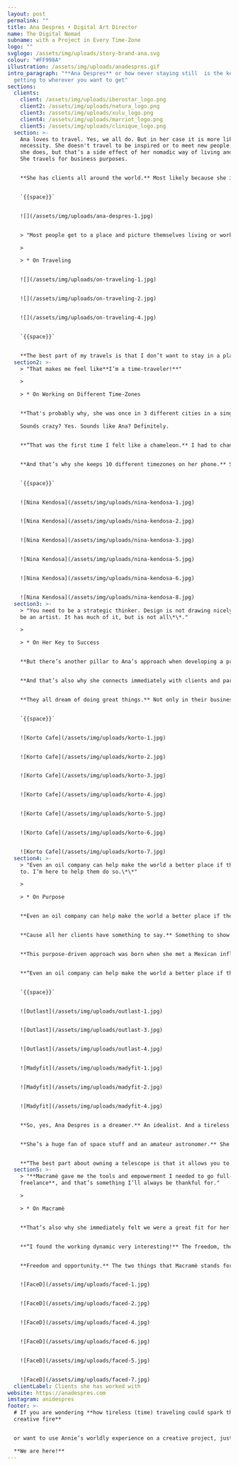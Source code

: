```yaml
---
layout: post
permalink: ""
title: Ana Despres • Digital Art Director
name: The Digital Nomad
subname: with a Project in Every Time-Zone
logo: ""
svglogo: /assets/img/uploads/story-brand-ana.svg
colour: "#FF998A"
illustration: /assets/img/uploads/anadespres.gif
intro_paragraph: "**Ana Despres** or how never staying still  is the key to
  getting to wherever you want to get"
sections:
  clients:
    client: /assets/img/uploads/iberostar_logo.png
    client2: /assets/img/uploads/natura_logo.png
    client3: /assets/img/uploads/xulu_logo.png
    client4: /assets/img/uploads/marriot_logo.png
    client5: /assets/img/uploads/clinique_logo.png
  section: >-
    Ana loves to travel. Yes, we all do. But in her case it is more like a
    necessity. She doesn't travel to be inspired or to meet new people, well,
    she does, but that’s a side effect of her nomadic way of living and working.
    She travels for business purposes. 


    **She has clients all around the world.** Most likely because she is the kind of creative that is always changing, evolving, mutating; depending on the needs of the project. And her clients love that about her. That need to move, to change, to be inspired by something different all the time.


    `{{space}}`


    ![](/assets/img/uploads/ana-despres-1.jpg)


    > "Most people get to a place and picture themselves living or working there. I don’t. **I need to move, all the time**."

    >

    > * On Traveling


    ![](/assets/img/uploads/on-traveling-1.jpg)


    ![](/assets/img/uploads/on-traveling-2.jpg)


    ![](/assets/img/uploads/on-traveling-4.jpg)


    `{{space}}`


    **The best part of my travels is that I don’t want to stay in a place.** I mean it. Most people get to a place and picture themselves living or working there. I don’t. I might love a place, but I won’t be staying for long. I need to move, all the time.
  section2: >-
    > "That makes me feel like**I’m a time-traveler!**"

    >

    > * On Working on Different Time-Zones


    **That's probably why, she was once in 3 different cities in a single day.** Yes, 3 cities, one day. But that’s not just it. It was way more than that. It was 3 different cities. 3 different countries. 3 different languages. And 3 different clients. She was running a photoshoot in Paris in the morning when she had to take a plane to Barcelona to meet a different client. Only to fly to London a few hours later to meet her business partner there to start working on a completely different project, for yet another client. 

    Sounds crazy? Yes. Sounds like Ana? Definitely. 


    **“That was the first time I felt like a chameleon.** I had to change my whole perspective extremely fast and mutate on the go to be ready for the next assignment. It was crazy and intense. I loved it!” 


    **And that’s why she keeps 10 different timezones on her phone.** She has all the different clocks for where her clients and partners are based, to be connected whenever they need it. And she also has Tokyo time in there. Does she have anything going on in Tokyo, not really, but it’s 12 hours apart from her home and it makes her believe she can have a glimpse into the future. When she’s living today in Argentina, they are literally living tomorrow in Japan.


    `{{space}}`


    ![Nina Kendosa](/assets/img/uploads/nina-kendosa-1.jpg)


    ![Nina Kendosa](/assets/img/uploads/nina-kendosa-2.jpg)


    ![Nina Kendosa](/assets/img/uploads/nina-kendosa-3.jpg)


    ![Nina Kendosa](/assets/img/uploads/nina-kendosa-5.jpg)


    ![Nina Kendosa](/assets/img/uploads/nina-kendosa-6.jpg)


    ![Nina Kendosa](/assets/img/uploads/nina-kendosa-8.jpg)
  section3: >-
    > "You need to be a strategic thinker. Design is not drawing nicely, or to
    be an artist. It has much of it, but is not all\*\*."

    >

    > * On Her Key to Success


    **But there’s another pillar to Ana’s approach when developing a project.** She's always looking at the bigger picture. No matter what the briefing was about in the first place, she always thinks it could go bigger, better, more committed, and with a higher purpose. And she goes for it, every single time.   


    **And that’s also why she connects immediately with clients and partners from different countries and cultures.** From Korto Café, a small coffee shop in Buenos Aires, Argentina (where she was born) to Sorgente Group, a top Real Estate company in the U.S. From Hellow Festival, a music festival in Monterrey, Mexico, to Nicolas Laisne Architects a world-famous architecture studio from France.   


    **They all dream of doing great things.** Not only in their business, but also to change the world. And Annie is the perfect partner to help them do so.


    `{{space}}`


    ![Korto Cafe](/assets/img/uploads/korto-1.jpg)


    ![Korto Cafe](/assets/img/uploads/korto-2.jpg)


    ![Korto Cafe](/assets/img/uploads/korto-3.jpg)


    ![Korto Cafe](/assets/img/uploads/korto-4.jpg)


    ![Korto Cafe](/assets/img/uploads/korto-5.jpg)


    ![Korto Cafe](/assets/img/uploads/korto-6.jpg)


    ![Korto Cafe](/assets/img/uploads/korto-7.jpg)
  section4: >-
    > "Even an oil company can help make the world a better place if they want
    to. I’m here to help them do so.\*\*"

    >

    > * On Purpose


    **Even an oil company can help make the world a better place if they want to.**I’m here to help them do so.


    **Cause all her clients have something to say.** Something to show. Something to help make the world a better place. That’s what she loves about them. That’s why she has such a strong connection to all of them. Not in a mysterious random way, but similar energies tend to bond and Ana finds herself perfectly fit to develop this kind of projects, projects that aim to help us all.


    **This purpose-driven approach was born when she met a Mexican influencer who was helping women improve their self-esteem regardless of their appearance.** That was an eye-opener for her. That was some kind of calling. She knew she could help. She knew there was space for improvement in every single business, in every single project. So she set her mind to it.


    **“Even an oil company can help make the world a better place if they want to.** And I’m here to help them do so”.


    `{{space}}`


    ![Outlast](/assets/img/uploads/outlast-1.jpg)


    ![Outlast](/assets/img/uploads/outlast-3.jpg)


    ![Outlast](/assets/img/uploads/outlast-4.jpg)


    ![Madyfit](/assets/img/uploads/madyfit-1.jpg)


    ![Madyfit](/assets/img/uploads/madyfit-2.jpg)


    ![Madyfit](/assets/img/uploads/madyfit-4.jpg)


    **So, yes, Ana Despres is a dreamer.** An idealist. And a tireless traveler. She travels the world, she travels through time and even to the stars! 


    **She’s a huge fan of space stuff and an amateur astronomer.** She has a nice telescope to see the moon, some stars, and maybe Jupiter when the conditions are at their best. And that telescope not only gives her a whole new world to travel around, but also an incredible sense of freedom and opportunity.


    **“The best part about owning a telescope is that it allows you to be an amateur again.** You don’t have that pressure of getting it right. Of achieving. You can get it wrong as many times as you want and I find that incredibly liberating. You need to find spaces to be an amateur again.”
  section5: >-
    > "**Macramè gave me the tools and empowerment I needed to go full-time
    freelance**, and that’s something I’ll always be thankful for."

    >

    > * On Macramè


    **That’s also why she immediately felt we were a great fit for her when in 2018 she worked with us for the first time.**


    **“I found the working dynamic very interesting!** The freedom, the projects… At that time I was working half-time in another place so this dynamic with Macramè gave me the tools and empowerment I needed to go full-time freelance, and that’s something I’ll always be thankful for”. 


    **Freedom and opportunity.** The two things that Macramè stands for. The two things that allow Ana to try to change the world, one project at a time.


    ![FaceD](/assets/img/uploads/faced-1.jpg)


    ![FaceD](/assets/img/uploads/faced-2.jpg)


    ![FaceD](/assets/img/uploads/faced-4.jpg)


    ![FaceD](/assets/img/uploads/faced-6.jpg)


    ![FaceD](/assets/img/uploads/faced-5.jpg)


    ![FaceD](/assets/img/uploads/faced-7.jpg)
  clientLabel: Clients she has worked with
website: https://anadespres.com
imstagram: anidespres
footer: >-
  # If you are wondering **how tireless (time) traveling could spark the
  creative fire**


  or want to use Annie’s worldly experience on a creative project, just say the word.\

  **We are here!**
---
```

